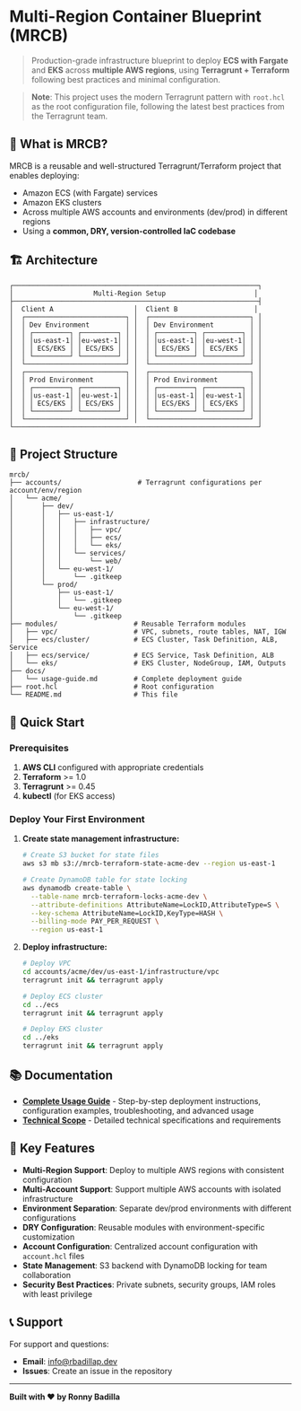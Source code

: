 # Multi-Region Container Blueprint (MRCB)

> Production-grade infrastructure blueprint to deploy **ECS with Fargate** and **EKS** across **multiple AWS regions**, using **Terragrunt + Terraform** following best practices and minimal configuration.

> **Note**: This project uses the modern Terragrunt pattern with `root.hcl` as the root configuration file, following the latest best practices from the Terragrunt team.

## 🎯 What is MRCB?

MRCB is a reusable and well-structured Terragrunt/Terraform project that enables deploying:
- Amazon ECS (with Fargate) services
- Amazon EKS clusters
- Across multiple AWS accounts and environments (dev/prod) in different regions
- Using a **common, DRY, version-controlled IaC codebase**

## 🏗 Architecture

```
┌─────────────────────────────────────────────────────────────┐
│                    Multi-Region Setup                      │
├─────────────────────────────────────────────────────────────┤
│  Client A                    │  Client B                   │
│  ┌─────────────────────────┐ │  ┌─────────────────────────┐ │
│  │ Dev Environment         │ │  │ Dev Environment         │ │
│  │ ┌─────────┐ ┌─────────┐ │ │  │ ┌─────────┐ ┌─────────┐ │ │
│  │ │us-east-1│ │eu-west-1│ │ │  │ │us-east-1│ │eu-west-1│ │ │
│  │ │ ECS/EKS │ │ ECS/EKS │ │ │  │ │ ECS/EKS │ │ ECS/EKS │ │ │
│  │ └─────────┘ └─────────┘ │ │  │ └─────────┘ └─────────┘ │ │
│  └─────────────────────────┘ │  └─────────────────────────┘ │
│  ┌─────────────────────────┐ │  ┌─────────────────────────┐ │
│  │ Prod Environment        │ │  │ Prod Environment        │ │
│  │ ┌─────────┐ ┌─────────┐ │ │  │ ┌─────────┐ ┌─────────┐ │ │
│  │ │us-east-1│ │eu-west-1│ │ │  │ │us-east-1│ │eu-west-1│ │ │
│  │ │ ECS/EKS │ │ ECS/EKS │ │ │  │ │ ECS/EKS │ │ ECS/EKS │ │ │
│  │ └─────────┘ └─────────┘ │ │  │ └─────────┘ └─────────┘ │ │
│  └─────────────────────────┘ │  └─────────────────────────┘ │
└─────────────────────────────────────────────────────────────┘
```

## 📁 Project Structure

```
mrcb/
├── accounts/                   # Terragrunt configurations per account/env/region
│   └── acme/
│       ├── dev/
│       │   ├── us-east-1/
│       │   │   ├── infrastructure/
│       │   │   │   ├── vpc/
│       │   │   │   ├── ecs/
│       │   │   │   └── eks/
│       │   │   └── services/
│       │   │       └── web/
│       │   └── eu-west-1/
│       │       └── .gitkeep
│       └── prod/
│           ├── us-east-1/
│           │   └── .gitkeep
│           └── eu-west-1/
│               └── .gitkeep
├── modules/                   # Reusable Terraform modules
│   ├── vpc/                   # VPC, subnets, route tables, NAT, IGW
│   ├── ecs/cluster/           # ECS Cluster, Task Definition, ALB, Service
│   ├── ecs/service/           # ECS Service, Task Definition, ALB
│   └── eks/                   # EKS Cluster, NodeGroup, IAM, Outputs
├── docs/
│   └── usage-guide.md         # Complete deployment guide
├── root.hcl                   # Root configuration
└── README.md                  # This file
```

## 🚀 Quick Start

### Prerequisites

1. **AWS CLI** configured with appropriate credentials
2. **Terraform** >= 1.0
3. **Terragrunt** >= 0.45
4. **kubectl** (for EKS access)

### Deploy Your First Environment

1. **Create state management infrastructure:**
   ```bash
   # Create S3 bucket for state files
   aws s3 mb s3://mrcb-terraform-state-acme-dev --region us-east-1
   
   # Create DynamoDB table for state locking
   aws dynamodb create-table \
     --table-name mrcb-terraform-locks-acme-dev \
     --attribute-definitions AttributeName=LockID,AttributeType=S \
     --key-schema AttributeName=LockID,KeyType=HASH \
     --billing-mode PAY_PER_REQUEST \
     --region us-east-1
   ```

2. **Deploy infrastructure:**
   ```bash
   # Deploy VPC
   cd accounts/acme/dev/us-east-1/infrastructure/vpc
   terragrunt init && terragrunt apply
   
   # Deploy ECS cluster
   cd ../ecs
   terragrunt init && terragrunt apply
   
   # Deploy EKS cluster
   cd ../eks
   terragrunt init && terragrunt apply
   ```

## 📚 Documentation

- **[Complete Usage Guide](docs/usage-guide.md)** - Step-by-step deployment instructions, configuration examples, troubleshooting, and advanced usage
- **[Technical Scope](TECHNICAL-SCOPE.md)** - Detailed technical specifications and requirements

## 🔧 Key Features

- **Multi-Region Support**: Deploy to multiple AWS regions with consistent configuration
- **Multi-Account Support**: Support multiple AWS accounts with isolated infrastructure
- **Environment Separation**: Separate dev/prod environments with different configurations
- **DRY Configuration**: Reusable modules with environment-specific customization
- **Account Configuration**: Centralized account configuration with `account.hcl` files
- **State Management**: S3 backend with DynamoDB locking for team collaboration
- **Security Best Practices**: Private subnets, security groups, IAM roles with least privilege

## 📞 Support

For support and questions:
- **Email**: info@rbadillap.dev
- **Issues**: Create an issue in the repository

---

**Built with ❤️ by Ronny Badilla** 